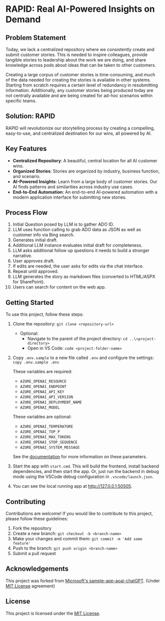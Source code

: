 # RAPID: Real AI-Powered Insights on Demand

## Problem Statement

Today, we lack a centralized repository where we consistently create and submit customer stories. This is needed to inspire colleagues, provide tangible stories to leadership about the work we are doing, and share knowledge across pods about ideas that can be taken to other customers.

Creating a large corpus of customer stories is time-consuming, and much of the data needed for creating the stories is available in other systems. Starting from scratch requires a certain level of redundancy in resubmitting information. Additionally, any customer stories being produced today are not centrally available and are being created for ad-hoc scenarios within specific teams.

## Solution: RAPID

RAPID will revolutionize our storytelling process by creating a compelling, easy-to-use, and centralized destination for our wins, all powered by AI.

## Key Features

- **Centralized Repository**: A beautiful, central location for all AI customer wins.
- **Organized Stories**: Stories are organized by industry, business function, and scenario.
- **AI-Powered Insights**: Learn from a large body of customer stories. Our AI finds patterns and similarities across industry use cases.
- **End-to-End Automation**: An end-to-end AI-powered automation with a modern application interface for submitting new stories.

## Process Flow

1. Initial Question posed by LLM is to gather ADO ID.
2. LLM uses function calling to grab ADO data as JSON as well as customer info via Bing search.
3. Generates initial draft.
4. Additional LLM instance evaluates initial draft for completeness.
5. LLM asks additional follow up questions it needs to build a stronger narrative.
6. User approves draft.
7. If edits are needed, the user asks for edits via the chat interface.
8. Repeat until approved.
9. LLM generates the story as markdown files (converted to HTML/ASPX for SharePoint).
10. Users can search for content on the web app.

## Getting Started

To use this project, follow these steps:

1. Clone the repository: `git clone <repository-url>`
   - Optional: 
     - Navigate to the parent of the project directory: `cd ..\<project-directory>`
     - Open in VS Code: `code <project-folder-name>`
2. Copy `.env.sample` to a new file called `.env` and configure the settings: `copy .env.sample .env`
    
    These variables are required:
    - `AZURE_OPENAI_RESOURCE`
    - `AZURE_OPENAI_ENDPOINT`
    - `AZURE_OPENAI_API_KEY`
    - `AZURE_OPENAI_API_VERSION`
    - `AZURE_OPENAI_DEPLOYMENT_NAME`
    - `AZURE_OPENAI_MODEL`

    These variables are optional:
    - `AZURE_OPENAI_TEMPERATURE`
    - `AZURE_OPENAI_TOP_P`
    - `AZURE_OPENAI_MAX_TOKENS`
    - `AZURE_OPENAI_STOP_SEQUENCE`
    - `AZURE_OPENAI_SYSTEM_MESSAGE`

    See the [documentation](https://learn.microsoft.com/en-us/azure/cognitive-services/openai/reference#example-response-2) for more information on these parameters.

3. Start the app with `start.cmd`. This will build the frontend, install backend dependencies, and then start the app. Or, just run the backend in debug mode using the VSCode debug configuration in `.vscode/launch.json`.

4. You can see the local running app at http://127.0.0.1:50505.

## Contributing

Contributions are welcome! If you would like to contribute to this project, please follow these guidelines:

1. Fork the repository
2. Create a new branch: `git checkout -b <branch-name>`
3. Make your changes and commit them: `git commit -m 'Add some feature'`
4. Push to the branch: `git push origin <branch-name>`
5. Submit a pull request

## Acknowledgements

This project was forked from [Microsoft's sample-app-aoai-chatGPT](https://github.com/microsoft/sample-app-aoai-chatGPT.git). (Under [MIT License](LICENSE) agreement)

## License

This project is licensed under the [MIT License](LICENSE).
